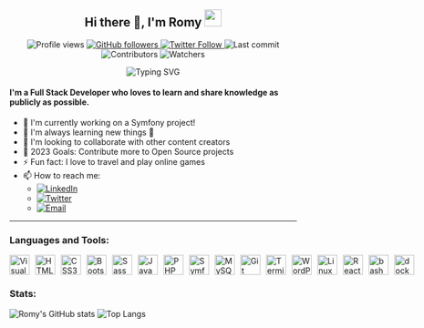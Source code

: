 
<h2 align="center">Hi there 👋, I'm Romy <img src="https://media.giphy.com/media/hvRJCLFzcasrR4ia7z/giphy.gif" width="30px"></h2>

<p align="center">
  <img src="https://komarev.com/ghpvc/?username=romyklk&color=blueviolet" alt="Profile views">
  <a href="https://github.com/romyklk?tab=followers">
    <img src="https://img.shields.io/github/followers/romyklk?label=Followers&style=social" alt="GitHub followers">
  </a>
  <a href="https://twitter.com/romyklk">
    <img src="https://img.shields.io/twitter/follow/romyklk?style=social" alt="Twitter Follow">
  </a>
  <img src="https://img.shields.io/github/last-commit/romyklk/romyklk?style=flat-square&color=success" alt="Last commit">
  <img src="https://img.shields.io/github/contributors/romyklk/romyklk?style=flat-square&color=orange" alt="Contributors">
  <img src="https://img.shields.io/github/watchers/romyklk/romyklk?style=flat-square&color=blue" alt="Watchers">
</p>

<p align="center">
  <img src="https://readme-typing-svg.herokuapp.com?color=36BCF7FF&center=true&vCenter=true&width=500&lines=Full+Stack+Developer;Always+learning+new+things;Open+Source+Enthusiast" alt="Typing SVG">
</p>

#### I'm a Full Stack Developer who loves to learn and share knowledge as publicly as possible.

- 🔭 I'm currently working on a Symfony project!
- 🌱 I'm always learning new things 🤣
- 👯 I'm looking to collaborate with other content creators
- 🥅 2023 Goals: Contribute more to Open Source projects
- ⚡ Fun fact: I love to travel and play online games
- 📫 How to reach me:
    - [![LinkedIn](https://img.shields.io/badge/-LinkedIn-0077B5?style=flat&logo=Linkedin&logoColor=white)](https://www.linkedin.com/in/romuald-kouleko/)
    - [![Twitter](https://img.shields.io/badge/-Twitter-1DA1F2?style=flat&logo=Twitter&logoColor=white)](https://twitter.com/romyklk)
    - [![Email](https://img.shields.io/badge/-Email-D14836?style=flat&logo=Gmail&logoColor=white)](mailto:romyklk1610@gmail.com)

<hr />

### Languages and Tools:

<div style="display: flex; justify-content: space-between;">
<img alt="Visual studio code" width="35px" style="margin-right:10px" src="https://cdn.jsdelivr.net/gh/devicons/devicon/icons/vscode/vscode-original.svg" />
<img alt="HTML5" width="35px" style="margin-right:10px" src="https://cdn.jsdelivr.net/gh/devicons/devicon/icons/html5/html5-plain.svg" />
<img alt="CSS3" width="35px" style="margin-right:10px" src="https://cdn.jsdelivr.net/gh/devicons/devicon/icons/css3/css3-plain.svg" />
<img alt="Bootstrap" width="35px" style="margin-right:10px" src="https://cdn.jsdelivr.net/gh/devicons/devicon/icons/bootstrap/bootstrap-plain.svg" />
<img alt="Sass" width="35px" style="margin-right:10px" src="https://cdn.jsdelivr.net/gh/devicons/devicon/icons/sass/sass-original.svg" />
<img alt="JavaScript" width="35px" style="margin-right:10px" src="https://cdn.jsdelivr.net/gh/devicons/devicon/icons/javascript/javascript-original.svg" />
<img alt="PHP" width="35px" style="margin-right:10px" src="https://cdn.jsdelivr.net/gh/devicons/devicon/icons/php/php-original.svg" />
<img alt="Symfony" width="35px" style="margin-right:10px" src="https://cdn.jsdelivr.net/gh/devicons/devicon/icons/symfony/symfony-original.svg" />
<img alt="MySQL" width="35px" style="margin-right:10px" src="https://seeklogo.com/images/M/mysql-logo-69B39F7D18-seeklogo.com.png" />
<img alt="Git" width="35px" style="margin-right:10px" src="https://cdn.jsdelivr.net/gh/devicons/devicon/icons/git/git-plain.svg" />
<img alt="Terminal" width="35px" style="margin-right:10px" src="https://seeklogo.com/images/T/terminal-logo-D3918B1E3A-seeklogo.com.png" />
<img alt="WordPress" width="35px" style="margin-right:10px" src="https://cdn.jsdelivr.net/gh/devicons/devicon/icons/wordpress/wordpress-plain.svg" />
<img alt="Linux" width="35px" style="margin-right:10px" src="https://seeklogo.com/images/U/ubuntu-logo-8FDEC6A07B-seeklogo.com.png" />
<img alt="React" width="35px" style="margin-right:10px" src="https://cdn.jsdelivr.net/gh/devicons/devicon/icons/react/react-original.svg" />
<img alt="bash" width="35px" style="margin-right:10px" src="https://cdn.jsdelivr.net/gh/devicons/devicon/icons/bash/bash-original.svg" />
<img alt="docker" width="35px" style="margin-right:10px" src="https://cdn.jsdelivr.net/gh/devicons/devicon/icons/docker/docker-original.svg" />

</div>

### Stats:
![Romy's GitHub stats](https://github-readme-stats.vercel.app/api?username=romyklk&show_icons=true&theme=radical&count_private=true&include_all_commits=true)
![Top Langs](https://github-readme-stats.vercel.app/api/top-langs/?username=romyklk&layout=compact&theme=radical)


